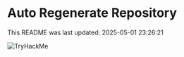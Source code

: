 # Auto Regenerate Repository

This README was last updated: 2025-05-01 23:26:21

 ![TryHackMe](https://tryhackme.com/badge/533634)